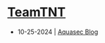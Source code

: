 # [TeamTNT](https://attack.mitre.org/groups/G0139/)

- 10-25-2024 | [Aquasec Blog](https://www.aquasec.com/blog/threat-alert-teamtnts-docker-gatling-gun-campaign/)